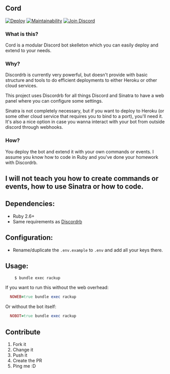 Cord
--

[![Deploy](https://www.herokucdn.com/deploy/button.svg)](https://heroku.com/deploy?template=https://github.com/rojosinalma/cord/tree/master)
[![Maintainability](https://api.codeclimate.com/v1/badges/5ebae31dbb5232744a4b/maintainability)](https://codeclimate.com/github/rojosinalma/cord/maintainability)
[![Join Discord](https://img.shields.io/badge/discord-join-7289DA.svg)](https://discord.gg/p8nnyNh)

### What is this?

Cord is a modular Discord bot skelleton which you can easily deploy and extend to your needs.

### Why?

Discordrb is currently very powerful, but doesn't provide with basic structure and tools to do efficient deployments to either Heroku or other cloud services.

This project uses Discordrb for all things Discord and Sinatra to have a web panel where you can configure some settings.

Sinatra is not completely necessary, but if you want to deploy to Heroku (or some other cloud service that requires you to bind to a port), you'll need it. It's also a nice option in case you wanna interact with your bot from outside discord through webhooks.

### How?

You deploy the bot and extend it with your own commands or events. I assume you know how to code in Ruby and you've done your homework with Discordrb.

## I will not teach you how to create commands or events, how to use Sinatra or how to code.


## Dependencies:

  * Ruby 2.6+
  * Same requirements as [Discordrb](https://github.com/meew0/discordrb)

## Configuration:

- Rename/duplicate the `.env.example` to `.env` and add all your keys there.

## Usage:

```bash
    $ bundle exec rackup
```

If you want to run this without the web overhead:

```ruby
  NOWEB=true bundle exec rackup
```

Or without the bot itself:

```ruby
  NOBOT=true bundle exec rackup
```

## Contribute

1. Fork it
2. Change it
3. Push it
4. Create the PR
5. Ping me :D


